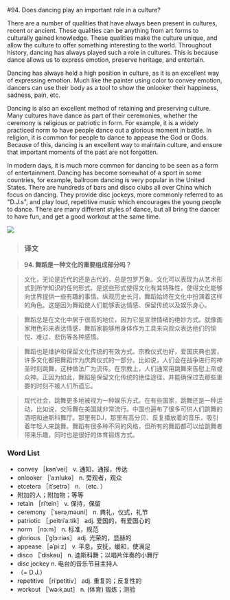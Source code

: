 #94. Does dancing play an important role in a culture?

There are a number of qualities that have always been present in cultures, recent or ancient. These qualities can be anything from art forms to culturally gained knowledge. These qualities make the culture unique, and allow the culture to offer something interesting to the world. Throughout history, dancing has always played such a role in cultures. This is because dance allows us to express emotion, preserve heritage, and entertain.

Dancing has always held a high position in culture, as it is an excellent way of expressing emotion. Much like the painter using color to convey emotion, dancers can use their body as a tool to show the onlooker their happiness, sadness, pain, etc.

Dancing is also an excellent method of retaining and preserving culture. Many cultures have dance as part of their ceremonies, whether the ceremony is religious or patriotic in form. For example, it is a widely practiced norm to have people dance out a glorious moment in battle. In religion, it is common for people to dance to appease the God or Gods. Because of this, dancing is an excellent way to maintain culture, and ensure that important moments of the past are not forgotten.

In modern days, it is much more common for dancing to be seen as a form of entertainment. Dancing has become somewhat of a sport in some countries, for example, ballroom dancing is very popular in the United States. There are hundreds of bars and disco clubs all over China which focus on dancing. They provide disc jockeys, more commonly referred to as "D.J.s", and play loud, repetitive music which encourages the young people to dance. There are many different styles of dance, but all bring the dancer to have fun, and get a good workout at the same time.

![](images/TOEFL-iBT-High-Score-Essays-094.jpg)

> ### 译文

> **94. 舞蹈是一种文化的重要组成部分吗？**

> 文化，无论是近代的还是古代的，总是包罗万象。文化可以表现为从艺术形式到所学知识的任何形式。是这些形式使得文化有其特殊性，使得文化能够向世界提供一些有趣的事情。纵观历史长河，舞蹈始终在文化中扮演着这样的角色。这是因为舞蹈使人们能够表达情感、保留传统以及娱乐身心。

> 舞蹈总是在文化中居于很高的地位，因为它是宣泄情绪的绝妙方式。就像画家用色彩来表达情感，舞蹈家能够用身体作为工具来向观众表达他们的愉悦、难过、悲伤等各种感情。

> 舞蹈也是维护和保留文化传统的有效方式。宗教仪式也好，爱国庆典也罢，许多文化都把舞蹈作为庆典仪式的一部分。比如说，人们会在战争进行的神圣时刻跳舞，这种做法广为流传。在宗教上，人们通常用跳舞来告慰上帝或众神。正因为如此，舞蹈是保留文化传统的绝佳途径，并能确保过去那些重要的时刻不被人们所遗忘。

> 现代社会，跳舞更多地被视为一种娱乐方式。在有些国家，跳舞还是一种运动，比如说，交际舞在美国就非常流行。中国也遍布了很多可供人们跳舞的酒吧和迪斯科舞厅。那里有DJ，那里有高分贝、反复播放着的音乐，吸引着年轻人来跳舞。舞蹈有很多种不同的风格，但所有的舞蹈都可以给跳舞者带来乐趣，同时也是很好的体育锻炼方式。

### Word List

 * convey ［kənˈvei］ v. 通知，通报，传达
 * onlooker ［ˈa:nlukə］ n. 旁观者，观众
 * etcetera ［itˈsetrə］ n. （etc. ）
 * 附加的人；附加物；等等
 * retain ［riˈtein］ v. 保持，保留
 * ceremony ［ˈserəˌməuni］ n. 典礼，仪式，礼节
 * patriotic ［ˌpeitriˈa:tik］ adj. 爱国的，有爱国心的
 * norm ［nɔ:m］ n. 标准，规范
 * glorious ［ˈglɔ:riəs］ adj. 光荣的，显赫的
 * appease ［əˈpi:z］ v. 平息，安抚，缓和，使满足
 * disco ［ˈdiskəu］ n. 迪斯科舞；以唱片伴奏的小舞厅
 * disc jockey n. 电台的音乐节目主持人
 * （= D.J.）
 * repetitive ［riˈpetitiv］ adj. 重复的；反复性的
 * workout ［ˈwə:kˌaut］ n. (体育) 锻炼；测验
